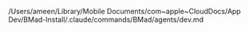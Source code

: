 /Users/ameen/Library/Mobile Documents/com~apple~CloudDocs/App Dev/BMad-Install/.claude/commands/BMad/agents/dev.md